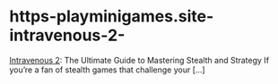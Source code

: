# https-playminigames.site-intravenous-2-
[Intravenous 2](https://playminigames.site/intravenous-2/): The Ultimate Guide to Mastering Stealth and Strategy If you’re a fan of stealth games that challenge your […]
